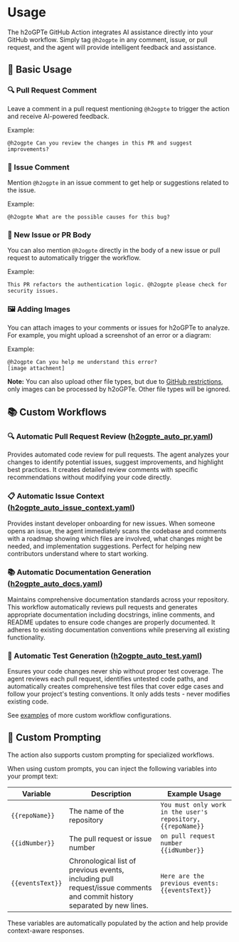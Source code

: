 # Usage

The h2oGPTe GitHub Action integrates AI assistance directly into your GitHub workflow. Simply tag `@h2ogpte` in any comment, issue, or pull request, and the agent will provide intelligent feedback and assistance.

## 💬 Basic Usage

### 🔍 Pull Request Comment

Leave a comment in a pull request mentioning `@h2ogpte` to trigger the action and receive AI-powered feedback.

Example:

```text
@h2ogpte Can you review the changes in this PR and suggest improvements?
```

### 🐛 Issue Comment

Mention `@h2ogpte` in an issue comment to get help or suggestions related to the issue.

Example:

```text
@h2ogpte What are the possible causes for this bug?
```

### 📝 New Issue or PR Body

You can also mention `@h2ogpte` directly in the body of a new issue or pull request to automatically trigger the workflow.

Example:

```text
This PR refactors the authentication logic. @h2ogpte please check for security issues.
```

### 🖼️ Adding Images

You can attach images to your comments or issues for h2oGPTe to analyze. For example, you might upload a screenshot of an error or a diagram:

Example:

```text
@h2ogpte Can you help me understand this error?
[image attachment]
```

**Note:** You can also upload other file types, but due to [GitHub restrictions](https://github.com/orgs/community/discussions/162417#discussioncomment-13428503), only images can be processed by h2oGPTe. Other file types will be ignored.

## 📚 Custom Workflows

### 🔍 Automatic Pull Request Review ([h2ogpte_auto_pr.yaml](../examples/custom_workflows/h2ogpte_auto_pr.yaml))

Provides automated code review for pull requests. The agent analyzes your changes to identify potential issues, suggest improvements, and highlight best practices. It creates detailed review comments with specific recommendations without modifying your code directly.

### 📋 Automatic Issue Context ([h2ogpte_auto_issue_context.yaml](../examples/custom_workflows/h2ogpte_auto_issue_context.yaml))

Provides instant developer onboarding for new issues. When someone opens an issue, the agent immediately scans the codebase and comments with a roadmap showing which files are involved, what changes might be needed, and implementation suggestions. Perfect for helping new contributors understand where to start working.

### 📚 Automatic Documentation Generation ([h2ogpte_auto_docs.yaml](../examples/custom_workflows/h2ogpte_auto_docs.yaml))

Maintains comprehensive documentation standards across your repository. This workflow automatically reviews pull requests and generates appropriate documentation including docstrings, inline comments, and README updates to ensure code changes are properly documented. It adheres to existing documentation conventions while preserving all existing functionality.

### 🧪 Automatic Test Generation ([h2ogpte_auto_test.yaml](../examples/custom_workflows/h2ogpte_auto_test.yaml))

Ensures your code changes never ship without proper test coverage. The agent reviews each pull request, identifies untested code paths, and automatically creates comprehensive test files that cover edge cases and follow your project's testing conventions. It only adds tests - never modifies existing code.

See [examples](../examples/custom_workflows) of more custom workflow configurations.

## 🎯 Custom Prompting

The action also supports custom prompting for specialized workflows.

When using custom prompts, you can inject the following variables into your prompt text:

| Variable         | Description                                                                                                             | Example Usage                                               |
| ---------------- | ----------------------------------------------------------------------------------------------------------------------- | ----------------------------------------------------------- |
| `{{repoName}}`   | The name of the repository                                                                                              | `You must only work in the user's repository, {{repoName}}` |
| `{{idNumber}}`   | The pull request or issue number                                                                                        | `on pull request number {{idNumber}}`                       |
| `{{eventsText}}` | Chronological list of previous events, including pull request/issue comments and commit history separated by new lines. | `Here are the previous events: {{eventsText}}`              |

These variables are automatically populated by the action and help provide context-aware responses.
